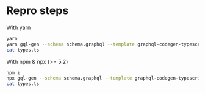 # Repro steps

With yarn

```sh
yarn
yarn gql-gen --schema schema.graphql --template graphql-codegen-typescript-template --out ./types.ts
cat types.ts
```

With npm & npx (>= 5.2)

```sh
npm i
npx gql-gen --schema schema.graphql --template graphql-codegen-typescript-template --out ./types.ts
cat types.ts
```
